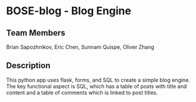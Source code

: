 # BOSE-blog - Blog Engine #
## Team Members ##
Brian Sapozhnikov, Eric Chen, Sunnam Quispe, Oliver Zhang
## Description ##
This python app uses flask, forms, and SQL to create a simple blog engine. The key functional aspect is SQL, which has a table of posts with title and content and a table of comments which is linked to post titles.





